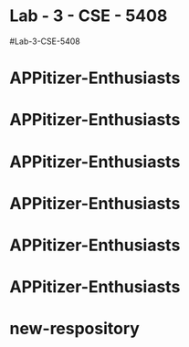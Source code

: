 # Lab - 3 - CSE - 5408
#Lab-3-CSE-5408
# APPitizer-Enthusiasts
# APPitizer-Enthusiasts
# APPitizer-Enthusiasts
# APPitizer-Enthusiasts
# APPitizer-Enthusiasts
# APPitizer-Enthusiasts
# new-respository
